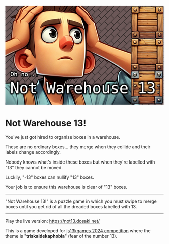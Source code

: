 ![large-icon](./large-icon.png)

# Not Warehouse 13!

You've just got hired to organise boxes in a warehouse.

These are no ordinary boxes... they merge when they collide and their labels change accordingly.

Nobody knows what's inside these boxes but when they're labelled with "13" they cannot be moved.

Luckily, "-13" boxes can nullify "13" boxes.

Your job is to ensure this warehouse is clear of "13" boxes.

----

"Not Warehouse 13!" is a puzzle game in which you must swipe to merge boxes until you get rid of all the dreaded boxes labelled with 13.

----

Play the live version: https://not13.dosaki.net/

This is a game developed for [js13kgames 2024 competition](https://2024.js13kgames.com/) where the theme is "**triskaidekaphobia**" (fear of the number 13).